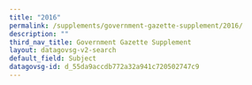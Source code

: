 ```yaml
---
title: "2016"
permalink: /supplements/government-gazette-supplement/2016/
description: ""
third_nav_title: Government Gazette Supplement
layout: datagovsg-v2-search
default_field: Subject
datagovsg-id: d_55da9accdb772a32a941c720502747c9
---
```


